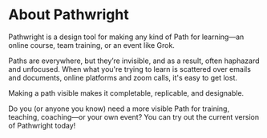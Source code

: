 # About Pathwright

Pathwright is a design tool for making any kind of Path for learning—an online course, team training, or an event like Grok.

Paths are everywhere, but they’re invisible, and as a result, often haphazard and unfocused. When what you're trying to learn is scattered over emails and documents, online platforms and zoom calls, it's easy to get lost.

Making a path visible makes it completable, replicable, and designable.

Do you (or anyone you know) need a more visible Path for training, teaching, coaching—or your own event? You can try out the current version of Pathwright today!
